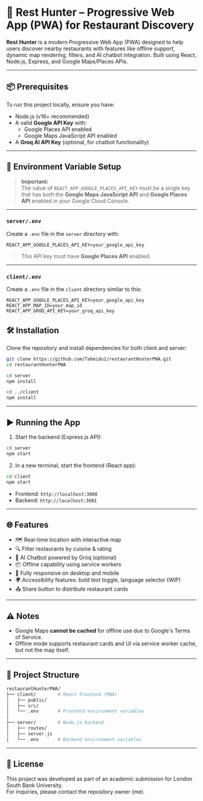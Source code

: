 # 🧭 Rest Hunter – Progressive Web App (PWA) for Restaurant Discovery

**Rest Hunter** is a modern Progressive Web App (PWA) designed to help users discover nearby restaurants with features like offline support, dynamic map rendering, filters, and AI chatbot integration. Built using React, Node.js, Express, and Google Maps/Places APIs.

---

## 📦 Prerequisites

To run this project locally, ensure you have:

- Node.js (v16+ recommended)
- A valid **Google API Key** with:
  - Google Places API enabled
  - Google Maps JavaScript API enabled
- A **Groq AI API Key** (optional, for chatbot functionality)

---

## 🔐 Environment Variable Setup

> **Important:**  
> The value of `REACT_APP_GOOGLE_PLACES_API_KEY` must be a single key that has both the **Google Maps JavaScript API** and **Google Places API** enabled in your Google Cloud Console.

---

### `server/.env`

Create a `.env` file in the `server` directory with:

```env
REACT_APP_GOOGLE_PLACES_API_KEY=your_google_api_key
```
> This API key must have **Google Places API** enabled.

---

### `client/.env`

Create a `.env` file in the `client` directory similar to this:

```env
REACT_APP_GOOGLE_PLACES_API_KEY=your_google_api_key
REACT_APP_MAP_ID=your_map_id
REACT_APP_GROQ_API_KEY=your_groq_api_key
```
## 🛠 Installation

Clone the repository and install dependencies for both client and server:

```bash
git clone https://github.com/Tahmidu1/restaurantHunterPWA.git
cd restaurantHunterPWA

cd server
npm install

cd ../client
npm install
```

---

## ▶️ Running the App

1. Start the backend (Express.js API):

```bash
cd server
npm start
```

2. In a new terminal, start the frontend (React app):

```bash
cd client
npm start
```

- Frontend: `http://localhost:3000`  
- Backend: `http://localhost:3001`

---

## 🌐 Features

- 🗺️ Real-time location with interactive map
- 🔍 Filter restaurants by cuisine & rating
- 💬 AI Chatbot powered by Groq (optional)
- 📦 Offline capability using service workers
- 📱 Fully responsive on desktop and mobile
- 🌍 Accessibility features: bold text toggle, language selector (WIP)
- 📤 Share button to distribute restaurant cards

---

## ⚠️ Notes

- Google Maps **cannot be cached** for offline use due to Google's Terms of Service.
- Offline mode supports restaurant cards and UI via service worker cache, but not the map itself.

---

## 📁 Project Structure

```bash
restaurantHunterPWA/
├── client/        # React frontend (PWA)
│   ├── public/
│   ├── src/
│   └── .env       # Frontend environment variables
│
├── server/        # Node.js backend
│   ├── routes/
│   ├── server.js
│   └── .env       # Backend environment variables
```

---

## 📜 License

This project was developed as part of an academic submission for London South Bank University.  
For inquiries, please contact the repository owner (me).
